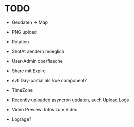# TODO

* Geodaten -> Map
* PNG upload
* Rotation
* ShotAt aendern moeglich
* User-Admin oberflaeche
* Share mit Expire
* evtl Day-partial als Vue component?
* TimeZone
* Recently uploaded asyncron updaten, auch Upload Logs

* Video Preview: Infos zum Video
* Lograge?

